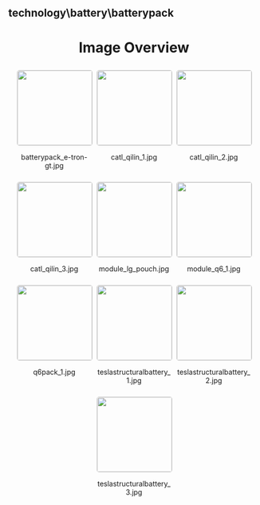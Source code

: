 ## technology\battery\batterypack
<style>
    .image-gallery {
        display: flex;
        flex-wrap: wrap;
        gap: 10px;
        justify-content: center;
        padding: 10px;
    }
    .image-gallery img {
        width: 150px;
        height: auto;
        border: 1px solid #ddd;
        border-radius: 5px;
    }
    .image-gallery div {
        flex: 1 1 calc(33.333% - 20px); /* Three images per row on large screens */
        max-width: 150px;
        text-align: center;
    }
    @media (max-width: 768px) {
        .image-gallery div {
            flex: 1 1 calc(50% - 20px); /* Two images per row on medium screens */
        }
    }
    @media (max-width: 480px) {
        .image-gallery div {
            flex: 1 1 100%; /* One image per row on small screens */
        }
    }
</style>
<h1 style ="text-align: center;"> Image Overview </h1> <div class="image-gallery">
<div>
<img src="https://media.evkx.net/multimedia/technology/battery/batterypack/batterypack_e-tron-gt_st.jpg">
<p>batterypack_e-tron-gt.jpg</p>
</div>
<div>
<img src="https://media.evkx.net/multimedia/technology/battery/batterypack/catl_qilin_1_st.jpg">
<p>catl_qilin_1.jpg</p>
</div>
<div>
<img src="https://media.evkx.net/multimedia/technology/battery/batterypack/catl_qilin_2_st.jpg">
<p>catl_qilin_2.jpg</p>
</div>
<div>
<img src="https://media.evkx.net/multimedia/technology/battery/batterypack/catl_qilin_3_st.jpg">
<p>catl_qilin_3.jpg</p>
</div>
<div>
<img src="https://media.evkx.net/multimedia/technology/battery/batterypack/module_lg_pouch_st.jpg">
<p>module_lg_pouch.jpg</p>
</div>
<div>
<img src="https://media.evkx.net/multimedia/technology/battery/batterypack/module_q6_1_st.jpg">
<p>module_q6_1.jpg</p>
</div>
<div>
<img src="https://media.evkx.net/multimedia/technology/battery/batterypack/q6pack_1_st.jpg">
<p>q6pack_1.jpg</p>
</div>
<div>
<img src="https://media.evkx.net/multimedia/technology/battery/batterypack/teslastructuralbattery_1_st.jpg">
<p>teslastructuralbattery_1.jpg</p>
</div>
<div>
<img src="https://media.evkx.net/multimedia/technology/battery/batterypack/teslastructuralbattery_2_st.jpg">
<p>teslastructuralbattery_2.jpg</p>
</div>
<div>
<img src="https://media.evkx.net/multimedia/technology/battery/batterypack/teslastructuralbattery_3_st.jpg">
<p>teslastructuralbattery_3.jpg</p>
</div>
</div>
